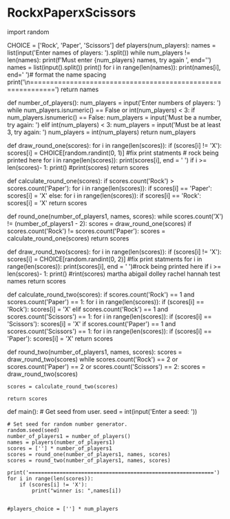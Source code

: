 # RockxPaperxScissors
import random  

CHOICE = ['Rock', 'Paper', 'Scissors']
def players(num_players):
    names = list(input('Enter names of players: ').split())
    while num_players != len(names):
        print(f'Must enter {num_players} names, try again ', end='')
        names = list(input().split())
        print()
    for i in range(len(names)):
        print(names[i], end=' ')# format the name spacing
    print('\n============================================================')
    return names

def number_of_players():
    num_players = input('Enter numbers of players: ')
    while num_players.isnumeric() == False or int(num_players) < 3:
        if num_players.isnumeric() == False:
            num_players = input('Must be a number, try again: ')
        elif int(num_players) < 3:
            num_players = input('Must be at least 3, try again: ')
    num_players = int(num_players)
    return num_players

def draw_round_one(scores):
    for i in range(len(scores)):
        if (scores[i] != 'X'):
            scores[i] = CHOICE[random.randint(0, 1)]
#fix print statments
    # rock being printed here
    for i in range(len(scores)):
        print(scores[i], end = ' ')
        if i >= len(scores)- 1:
            print()
    #print(scores)
    return scores

def calculate_round_one(scores):
    if scores.count('Rock') > scores.count('Paper'):
        for i in range(len(scores)):
            if scores[i] == 'Paper':
                scores[i] = 'X'
    else:
        for i in range(len(scores)):
            if scores[i] == 'Rock':
                scores[i] = 'X'
    return scores


def round_one(number_of_players1, names, scores):
    while scores.count('X') != (number_of_players1 - 2):
        scores = draw_round_one(scores)
        if scores.count('Rock') != scores.count('Paper'):
            scores = calculate_round_one(scores)
    return scores

def draw_round_two(scores):
    for i in range(len(scores)):
        if (scores[i] != 'X'):
            scores[i] = CHOICE[random.randint(0, 2)]
#fix print statments
    for i in range(len(scores)):
        print(scores[i], end = ' ')#rock being printed here
        if i >= len(scores)- 1:
            print()
    #rint(scores) martha abigail dolley rachel hannah test names
    return scores

def calculate_round_two(scores):
    if scores.count('Rock') == 1 and scores.count('Paper') == 1:
        for i in range(len(scores)):
            if (scores[i] == 'Rock'):
                scores[i] = 'X'
    elif scores.count('Rock') == 1 and scores.count('Scissors') == 1:
        for i in range(len(scores)):
            if (scores[i] == 'Scissors'):
                scores[i] = 'X'
    if scores.count('Paper') == 1 and scores.count('Scissors') == 1:
        for i in range(len(scores)):
            if (scores[i] == 'Paper'):
                scores[i] = 'X'
    return scores

def round_two(number_of_players1, names, scores):
    scores = draw_round_two(scores)
    while scores.count('Rock') == 2 or scores.count('Paper') == 2 or scores.count('Scissors') == 2:
        scores = draw_round_two(scores)

    scores = calculate_round_two(scores)

    return scores

def main():
    # Get seed from user.
    seed = int(input('Enter a seed: '))

    # Set seed for random number generator.
    random.seed(seed)
    number_of_players1 = number_of_players()
    names = players(number_of_players1)
    scores = [''] * number_of_players1
    scores = round_one(number_of_players1, names, scores)
    scores = round_two(number_of_players1, names, scores)

    print('============================================================')
    for i in range(len(scores)):
        if (scores[i] != 'X'):
            print("winner is: ",names[i])


    #players_choice = [''] * num_players





  
